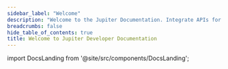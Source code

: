 ```yaml
---
sidebar_label: "Welcome"
description: "Welcome to the Jupiter Documentation. Integrate APIs for swaps, payments, and more effortlessly. Explore robust tools now!"
breadcrumbs: false
hide_table_of_contents: true
title: Welcome to Jupiter Developer Documentation
---
```


<head>
    <title>Developer Documentation</title>
    <meta name="twitter:card" content="summary" />
</head>

import DocsLanding from '@site/src/components/DocsLanding';

<DocsLanding />
